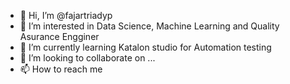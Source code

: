 - 👋 Hi, I’m @fajartriadyp
- 👀 I’m interested in Data Science, Machine Learning and Quality Asurance Engginer 
- 🌱 I’m currently learning Katalon studio for Automation testing
- 💞️ I’m looking to collaborate on ...
- 📫 How to reach me 

<!---
fajartriadyp/fajartriadyp is a ✨ special ✨ repository because its `README.md` (this file) appears on your GitHub profile.
You can click the Preview link to take a look at your changes.
--->
